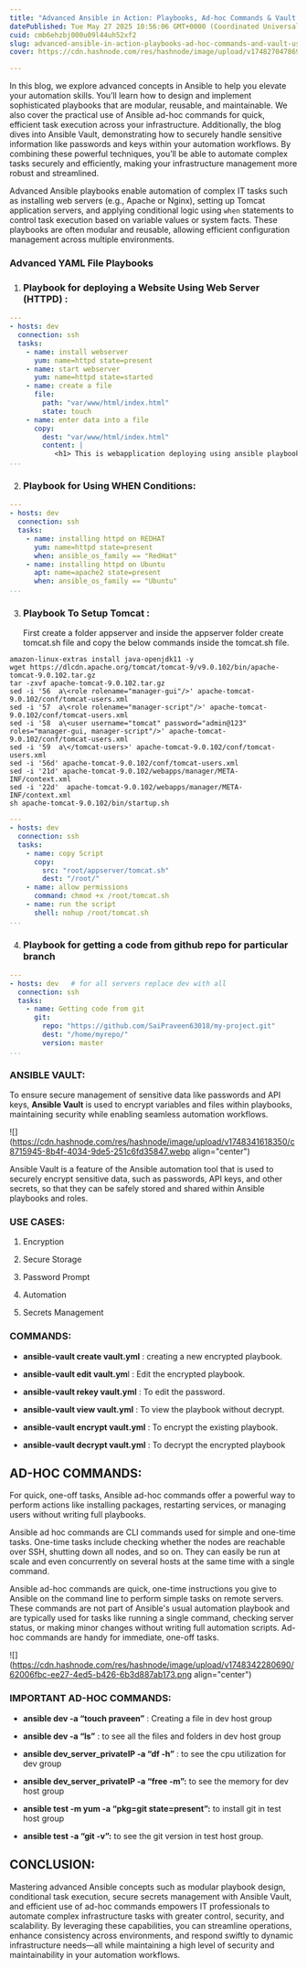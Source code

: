 ```yaml
---
title: "Advanced Ansible in Action: Playbooks, Ad-hoc Commands & Vault Usage"
datePublished: Tue May 27 2025 10:56:06 GMT+0000 (Coordinated Universal Time)
cuid: cmb6ehzbj000u09l44uh52xf2
slug: advanced-ansible-in-action-playbooks-ad-hoc-commands-and-vault-usage
cover: https://cdn.hashnode.com/res/hashnode/image/upload/v1748270478694/97e60a6c-92db-496f-95a5-78ef5cec586e.jpeg

---
```


In this blog, we explore advanced concepts in Ansible to help you elevate your automation skills. You’ll learn how to design and implement sophisticated playbooks that are modular, reusable, and maintainable. We also cover the practical use of Ansible ad-hoc commands for quick, efficient task execution across your infrastructure. Additionally, the blog dives into Ansible Vault, demonstrating how to securely handle sensitive information like passwords and keys within your automation workflows. By combining these powerful techniques, you’ll be able to automate complex tasks securely and efficiently, making your infrastructure management more robust and streamlined.

Advanced Ansible playbooks enable automation of complex IT tasks such as installing web servers (e.g., Apache or Nginx), setting up Tomcat application servers, and applying conditional logic using `when` statements to control task execution based on variable values or system facts. These playbooks are often modular and reusable, allowing efficient configuration management across multiple environments.

### **Advanced YAML File Playbooks**

1. ### **Playbook for deploying a Website Using Web Server (HTTPD) :**
    

```yaml
---
- hosts: dev
  connection: ssh
  tasks:
    - name: install webserver
      yum: name=httpd state=present
    - name: start webserver
      yum: name=httpd state=started
    - name: create a file
      file:
        path: "var/www/html/index.html"
        state: touch
    - name: enter data into a file
      copy:
        dest: "var/www/html/index.html"
        content: |
           <h1> This is webapplication deploying using ansible playbooks </h1>
...
```

2. ### **Playbook for Using WHEN Conditions:**
    

```yaml
---
- hosts: dev
  connection: ssh
  tasks:
    - name: installing httpd on REDHAT
      yum: name=httpd state=present
      when: ansible_os_family == "RedHat"
    - name: installing httpd on Ubuntu
      apt: name=apache2 state=present
      when: ansible_os_family == "Ubuntu"
...
```

3. ### **Playbook To Setup Tomcat :**
    
    First create a folder appserver and inside the appserver folder create tomcat.sh file and copy the below commands inside the tomcat.sh file.
    

```basic
amazon-linux-extras install java-openjdk11 -y
wget https://dlcdn.apache.org/tomcat/tomcat-9/v9.0.102/bin/apache-tomcat-9.0.102.tar.gz
tar -zxvf apache-tomcat-9.0.102.tar.gz
sed -i '56  a\<role rolename="manager-gui"/>' apache-tomcat-9.0.102/conf/tomcat-users.xml
sed -i '57  a\<role rolename="manager-script"/>' apache-tomcat-9.0.102/conf/tomcat-users.xml
sed -i '58  a\<user username="tomcat" password="admin@123" roles="manager-gui, manager-script"/>' apache-tomcat-9.0.102/conf/tomcat-users.xml
sed -i '59  a\</tomcat-users>' apache-tomcat-9.0.102/conf/tomcat-users.xml
sed -i '56d' apache-tomcat-9.0.102/conf/tomcat-users.xml
sed -i '21d' apache-tomcat-9.0.102/webapps/manager/META-INF/context.xml
sed -i '22d'  apache-tomcat-9.0.102/webapps/manager/META-INF/context.xml
sh apache-tomcat-9.0.102/bin/startup.sh
```

```yaml
---
- hosts: dev
  connection: ssh
  tasks:
    - name: copy Script
      copy:
        src: "root/appserver/tomcat.sh"
        dest: "/root/"
    - name: allow permissions
      command: chmod +x /root/tomcat.sh
    - name: run the script
      shell: nohup /root/tomcat.sh
...
```

4. ### **Playbook for getting a code from github repo for particular branch**
    

```yaml
---
- hosts: dev   # for all servers replace dev with all
  connection: ssh
  tasks:
    - name: Getting code from git
      git:
        repo: "https://github.com/SaiPraveen63018/my-project.git"
        dest: "/home/myrepo/"
        version: master
...
```

### **ANSIBLE VAULT:**

To ensure secure management of sensitive data like passwords and API keys, **Ansible Vault** is used to encrypt variables and files within playbooks, maintaining security while enabling seamless automation workflows.

![](https://cdn.hashnode.com/res/hashnode/image/upload/v1748341618350/c8715945-8b4f-4034-9de5-251c6fd35847.webp align="center")

Ansible Vault is a feature of the Ansible automation tool that is used to securely encrypt sensitive data, such as passwords, API keys, and other secrets, so that they can be safely stored and shared within Ansible playbooks and roles.

### **USE CASES:**

1. Encryption
    
2. Secure Storage
    
3. Password Prompt
    
4. Automation
    
5. Secrets Management
    

### **COMMANDS:**

* **ansible-vault create vault.yml** : creating a new encrypted playbook.
    
* **ansible-vault edit vault.ym**l : Edit the encrypted playbook.
    
* **ansible-vault rekey vault.yml** : To edit the password.
    
* **ansible-vault view vault.yml** : To view the playbook without decrypt.
    
* **ansible-vault encrypt vault.yml** : To encrypt the existing playbook.
    
* **ansible-vault decrypt vault.yml** : To decrypt the encrypted playbook
    

## **AD-HOC COMMANDS:**

For quick, one-off tasks, Ansible ad-hoc commands offer a powerful way to perform actions like installing packages, restarting services, or managing users without writing full playbooks.

Ansible ad hoc commands are CLI commands used for simple and one-time tasks. One-time tasks include checking whether the nodes are reachable over SSH, shutting down all nodes, and so on. They can easily be run at scale and even concurrently on several hosts at the same time with a single command. 

Ansible ad-hoc commands are quick, one-time instructions you give to Ansible on the command line to perform simple tasks on remote servers. These commands are not part of Ansible's usual automation playbook and are typically used for tasks like running a single command, checking server status, or making minor changes without writing full automation scripts. Ad-hoc commands are handy for immediate, one-off tasks.

![](https://cdn.hashnode.com/res/hashnode/image/upload/v1748342280690/62006fbc-ee27-4ed5-b426-6b3d887ab173.png align="center")

### **IMPORTANT AD-HOC COMMANDS:**

* **ansible dev -a “touch praveen”** : Creating a file in dev host group
    
* **ansible dev -a “ls”** : to see all the files and folders in dev host group
    
* **ansible dev\_server\_privateIP -a “df -h”** : to see the cpu utilization for dev group
    
* **ansible dev\_server\_privateIP -a “free -m”:** to see the memory for dev host group
    
* **ansible test -m yum -a “pkg=git state=present”:** to install git in test host group
    
* **ansible test -a “git -v”:** to see the git version in test host group.
    

## CONCLUSION:

Mastering advanced Ansible concepts such as modular playbook design, conditional task execution, secure secrets management with Ansible Vault, and efficient use of ad-hoc commands empowers IT professionals to automate complex infrastructure tasks with greater control, security, and scalability. By leveraging these capabilities, you can streamline operations, enhance consistency across environments, and respond swiftly to dynamic infrastructure needs—all while maintaining a high level of security and maintainability in your automation workflows.